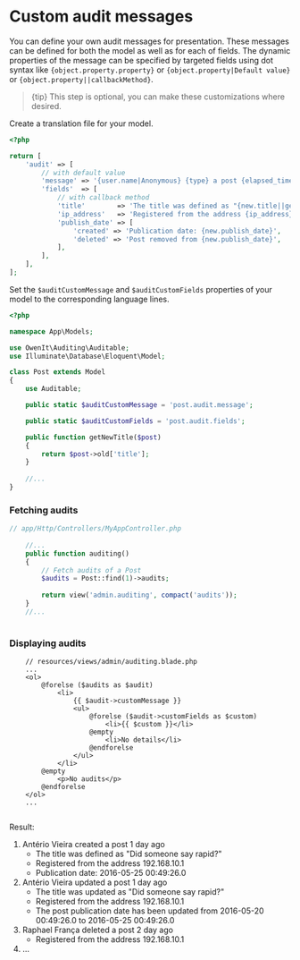 
# Custom audit messages

You can define your own audit messages for presentation. These messages can be defined for both the model as well as for each of fields. The dynamic properties of the message can be specified by targeted fields using dot syntax like `{object.property.property}` or  `{object.property|Default value}` or `{object.property||callbackMethod}`. 

> {tip} This step is optional, you can make these customizations where desired.

Create a translation file for your model.

```php
<?php

return [
    'audit' => [
        // with default value
        'message' => '{user.name|Anonymous} {type} a post {elapsed_time}',
        'fields'  => [
            // with callback method
            'title'        => 'The title was defined as "{new.title||getNewTitle}"',
            'ip_address'   => 'Registered from the address {ip_address}',
            'publish_date' => [
                'created' => 'Publication date: {new.publish_date}',
                'deleted' => 'Post removed from {new.publish_date}',
            ],
        ],
    ],
];
```

Set the `$auditCustomMessage` and `$auditCustomFields` properties of your model to the corresponding language lines.

```php
<?php

namespace App\Models;

use OwenIt\Auditing\Auditable;
use Illuminate\Database\Eloquent\Model;

class Post extends Model
{
    use Auditable;    

    public static $auditCustomMessage = 'post.audit.message';

    public static $auditCustomFields = 'post.audit.fields';

    public function getNewTitle($post)
    {
        return $post->old['title'];
    }
    
    //...
}
```

### Fetching audits  

```php
// app/Http/Controllers/MyAppController.php 
    
    //...
    public function auditing()
    {
        // Fetch audits of a Post
        $audits = Post::find(1)->audits;
        
        return view('admin.auditing', compact('audits'));
    }
    //...
    
```

### Displaying audits

```
    // resources/views/admin/auditing.blade.php
    ...
    <ol>
        @forelse ($audits as $audit)
            <li>
                {{ $audit->customMessage }}
                <ul>
                    @forelse ($audit->customFields as $custom)
                        <li>{{ $custom }}</li>
                    @empty
                        <li>No details</li>
                    @endforelse
                </ul>
            </li>
        @empty
            <p>No audits</p>
        @endforelse
    </ol>
    ...
    
```
Result:
<ol>
  <li>Antério Vieira created a post 1 day ago   
    <ul>
      <li>The title was defined as "Did someone say rapid?"</li>
      <li>Registered from the address 192.168.10.1</li>
      <li>Publication date: 2016-05-25 00:49:26.0</li>
    </ul>
  </li>
  <li>Antério Vieira updated a post 1 day ago   
    <ul>
      <li>The title was updated as "Did someone say rapid?"</li>
      <li>Registered from the address 192.168.10.1</li>
      <li>The post publication date has been updated from 2016-05-20 00:49:26.0 to 2016-05-25 00:49:26.0</li>
    </ul>
  </li>
  <li>Raphael França deleted a post 2 day ago   
    <ul>
      <li>Registered from the address 192.168.10.1</li>
    </ul>
  </li>  
  <li>...</li>
</ol>
